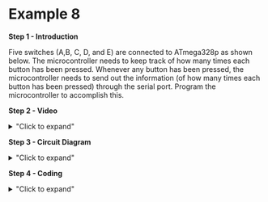 # Example 8
**Step 1 - Introduction** <br/>

Five switches (A,B, C, D, and E) are connected to ATmega328p as shown
below. The microcontroller needs to keep track of how many times each
button has been pressed. Whenever any button has been pressed, the
microcontroller needs to send out the information (of how many times
each button has been pressed) through the serial port. Program the
microcontroller to accomplish this.

**Step 2 - Video** 

<details>
<summary>"Click to expand"</summary>

Youtube link here --> https://youtu.be/F4Sa5_ineiI

[![Example 8](https://img.youtube.com/vi/F4Sa5_ineiI/0.jpg)](https://www.youtube.com/watch?v=F4Sa5_ineiI)
</details>

**Step 3 - Circuit Diagram**

<details>
<summary>"Click to expand"</summary>
<p align = "centre">
  <img src="https://github.com/Basitzaky/Embedded_System/blob/main/Week%2004/Example%208/Example%208.PNG" width = "473" height = "400" />   <img src="https://github.com/Basitzaky/Embedded_System/blob/main/Week%2004/Example%208/Example%208.jpg" width = "473" height = "400" />
  
&nbsp; &nbsp; &nbsp; &nbsp; &nbsp; &nbsp; &nbsp; &nbsp; &nbsp; &nbsp; &nbsp; &nbsp; &nbsp; &nbsp; &nbsp; &nbsp; &nbsp; &nbsp; &nbsp; &nbsp; &nbsp; &nbsp; &nbsp; &nbsp; Frtizing &nbsp; &nbsp; &nbsp; &nbsp; &nbsp; &nbsp; &nbsp; &nbsp; &nbsp; &nbsp; &nbsp; &nbsp; &nbsp; &nbsp; &nbsp; &nbsp; &nbsp; &nbsp; &nbsp; &nbsp; &nbsp; &nbsp; &nbsp; &nbsp; &nbsp; &nbsp; &nbsp; &nbsp; &nbsp; &nbsp; &nbsp; &nbsp; &nbsp; &nbsp; &nbsp; &nbsp; &nbsp; &nbsp; &nbsp; &nbsp; &nbsp; &nbsp; &nbsp; &nbsp; &nbsp; &nbsp; &nbsp; &nbsp; &nbsp; &nbsp; &nbsp; Actual &nbsp; &nbsp; &nbsp; &nbsp; &nbsp; &nbsp; &nbsp; &nbsp; &nbsp; &nbsp; &nbsp; &nbsp; &nbsp; &nbsp; &nbsp; &nbsp; &nbsp; &nbsp;
</details>

**Step 4 - Coding**

<details>
<summary>"Click to expand"</summary>
  
![Ex8Cod1](https://user-images.githubusercontent.com/56385955/98258701-27625300-1fbc-11eb-925f-b705a5d711ff.PNG)

![Ex8Cod2](https://user-images.githubusercontent.com/56385955/98258707-28938000-1fbc-11eb-9526-d39529b71464.PNG)

</details>
